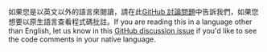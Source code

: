 <span data-ttu-id="7936a-101">如果您是以英文以外的語言來閱讀，請在此[GitHub 討論問題](https://github.com/aspnet/AspNetCore.Docs/issues/16455)中告訴我們，如果您想要以原生語言查看程式碼批註。</span><span class="sxs-lookup"><span data-stu-id="7936a-101">If you are reading this in a language other than English, let us know in this [GitHub discussion issue](https://github.com/aspnet/AspNetCore.Docs/issues/16455) if you'd like to see the code comments in your native language.</span></span>